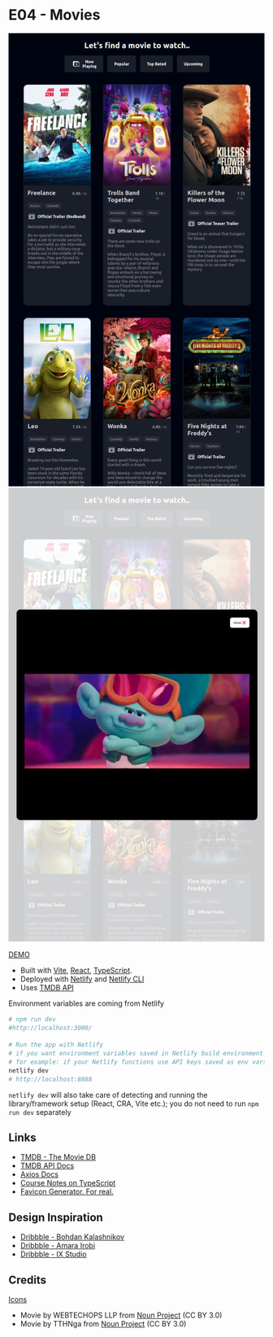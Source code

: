 # E04 - Movies

![Movie app](./movie-app.png)
![Trailer modal](./movie-trailer-modal.png)

[DEMO](https://wuip-movies.netlify.app/)

- Built with [Vite](https://vitejs.dev/guide/), [React](), [TypeScript](). 
- Deployed with [Netlify]() and [Netlify CLI](https://www.netlify.com/platform/core/cli/)
- Uses [TMDB API](https://developer.themoviedb.org/reference/movie-now-playing-list)

Environment variables are coming from Netlify

```bash
# npm run dev 
#http://localhost:3000/

# Run the app with Netlify
# if you want environment variables saved in Netlify build environment to be available
# for example: if your Netlify functions use API keys saved as env vars in Netlify
netlify dev
# http://localhost:8888
```

`netlify dev` will also take care of detecting and running the library/framework setup (React, CRA, Vite etc.); you do not need to run `npm run dev` separately


Links
---

- [TMDB - The Movie DB](https://www.themoviedb.org/)
- [TMDB API Docs](https://developer.themoviedb.org/docs)
- [Axios Docs](https://axios-http.com/docs/intro)
- [Course Notes on TypeScript](https://mapas.pages.labranet.jamk.fi/web-user-interface-programming/01.-Materials/08.-TypeScript/#introduction)
- [Favicon Generator. For real.](https://realfavicongenerator.net/)

Design Inspiration
---

- [Dribbble - Bohdan Kalashnikov](https://dribbble.com/shots/21445115-Moopo-movie-streaming-website)
- [Dribbble - Amara Irobi](https://dribbble.com/shots/19190864-Cinema-Information-Website-Mobile-View)
- [Dribbble - IX Studio](https://dribbble.com/shots/19889469-FilMAX-Movie-Film-Cinema-TV-Template)

Credits
---

[Icons](https://thenounproject.com/browse/collection-icon/entertainment-and-movie-solid-streaming-on-screen-127119/?p=1)
- Movie by WEBTECHOPS LLP from <a href="https://thenounproject.com/browse/icons/term/movie/" target="_blank" title="Movie Icons">Noun Project</a> (CC BY 3.0)
- Movie by TTHNga from <a href="https://thenounproject.com/browse/icons/term/movie/" target="_blank" title="Movie Icons">Noun Project</a> (CC BY 3.0)
